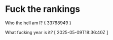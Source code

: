 # Fuck the rankings

Who the hell am I?
{ 33768949 }

What fucking year is it?
[ 2025-05-09T18:36:40Z ]
